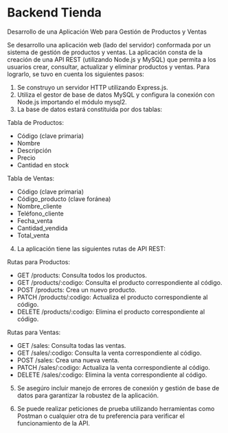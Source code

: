 # Backend Tienda
Desarrollo de una Aplicación Web para Gestión de Productos y Ventas

Se desarrollo una aplicación web (lado del servidor) conformada por un sistema de gestión de productos y ventas. La aplicación consta de la creación de una API REST (utilizando Node.js y MySQL) que permita a los usuarios crear, consultar, actualizar y eliminar productos y ventas. Para lograrlo, se tuvo en cuenta los siguientes pasos:

1. Se construyo un servidor HTTP utilizando Express.js.
2. Utiliza el gestor de base de datos MySQL y configura la conexión con Node.js importando el módulo mysql2.
3. La base de datos estará constituida por dos tablas:
   
  Tabla de Productos:
   - Código (clave primaria)
   - Nombre
   - Descripción
   - Precio
   - Cantidad en stock

  Tabla de Ventas:
   - Código (clave primaria)
   - Código_producto (clave foránea)
   - Nombre_cliente
   - Teléfono_cliente
   - Fecha_venta
   - Cantidad_vendida
   - Total_venta

4. La aplicación tiene las siguientes rutas de API REST:

Rutas para Productos:
   - GET /products: Consulta todos los productos.
   - GET /products/:codigo: Consulta el producto correspondiente al código.
   - POST /products: Crea un nuevo producto.
   - PATCH /products/:codigo: Actualiza el producto correspondiente al código.
   - DELETE /products/:codigo: Elimina el producto correspondiente al código.

Rutas para Ventas:
   - GET /sales: Consulta todas las ventas.
   - GET /sales/:codigo: Consulta la venta correspondiente al código.
   - POST /sales: Crea una nueva venta.
   - PATCH /sales/:codigo: Actualiza la venta correspondiente al código.
   - DELETE /sales/:codigo: Elimina la venta correspondiente al código.

5. Se asegúro incluir manejo de errores de conexión y gestión de base de datos para garantizar la robustez de la aplicación.

6. Se puede realizar peticiones de prueba utilizando herramientas como Postman o cualquier otra de tu preferencia para verificar el funcionamiento de la API.
